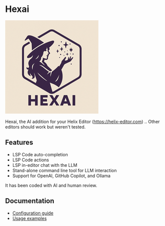 # Hexai

![HexAI Small Logo](hexai-small.png)

Hexai, the AI addition for your Helix Editor (https://helix-editor.com) .. Other editors should work but weren't tested.

## Features

* LSP Code auto-completion
* LSP Code actions
* LSP in-editor chat with the LLM
* Stand-alone command line tool for LLM interaction
* Support for OpenAI, GitHub Copilot, and Ollama

It has been coded with AI and human review.

## Documentation

* [Configuration guide](docs/configuration.md)  
* [Usage examples](docs/usage-examples.md)
